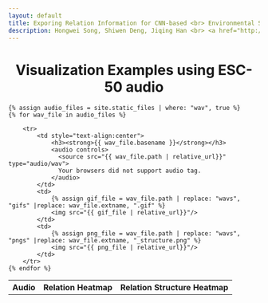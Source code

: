 ```yaml
---
layout: default
title: Exporing Relation Information for CNN-based <br> Environmental Sound Classification
description: Hongwei Song, Shiwen Deng, Jiqing Han <br> <a href="http://en.hit.edu.cn/about/overview?s=info" style="color:pink;">&#64;Harbin Institute of Technology</a>, China<br><a href="./pub.html" style="color:Gold;"><strong>&#128073 More Publications</strong></a>;   <a href="https://github.com/hackerekcah/ESRelation" style="color:Orange;"><strong>&#128073; Code Repository</strong></a>
---
```

<h1 style="text-align:center"> Visualization Examples using ESC-50 audio </h1>

<table width="200%">
    <tr>
        <th>Audio</th>
        <th>Relation Heatmap</th>
        <th>Relation Structure Heatmap</th>
    </tr>

    {% assign audio_files = site.static_files | where: "wav", true %}
    {% for wav_file in audio_files %}

        <tr>
            <td style="text-align:center">
                <h3><strong>{{ wav_file.basename }}</strong></h3>
                <audio controls>
                  <source src="{{ wav_file.path | relative_url}}" type="audio/wav">
                  Your browsers did not support audio tag.
                </audio>
            </td>
            <td>
                {% assign gif_file = wav_file.path | replace: "wavs", "gifs" |replace: wav_file.extname, ".gif" %}
                <img src="{{ gif_file | relative_url}}"/>
            </td>
            <td>
                {% assign png_file = wav_file.path | replace: "wavs", "pngs" |replace: wav_file.extname, "_structure.png" %}
                <img src="{{ png_file | relative_url}}"/>
            </td>
        </tr>
    {% endfor %}
</table>
